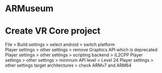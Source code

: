 # ARMuseum
# Create VR Core project
File > Build settings > select android > switch platform <br />
Player settings > other settings > remove Graphics API which is deprecated
Player settings > other settings > scripting backend > IL2CPP
Player settings > other settings > minimum API level > Level 24
Player settings > other settings target architectures > check ARMv7 and ARM64
